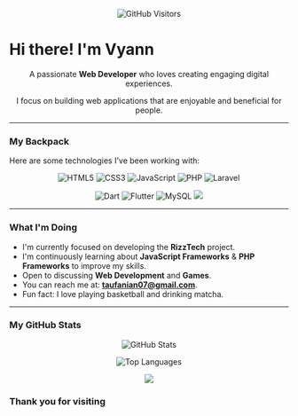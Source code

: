 <p align="center">
  <img src="https://komarev.com/ghpvc/?username=Rven24&style=for-the-badge&color=orange" alt="GitHub Visitors" />
</p>

# Hi there! I'm Vyann

<div align="center">
  <p>A passionate <b>Web Developer</b> who loves creating engaging digital experiences.</p>
  <p>I focus on building web applications that are enjoyable and beneficial for people.</p>
</div>

---

### My Backpack

Here are some technologies I've been working with:

<p align="center">
  <img src="https://img.shields.io/badge/HTML5-E34F26?style=for-the-badge&logo=html5&logoColor=white" alt="HTML5" />
  <img src="https://img.shields.io/badge/CSS3-1572B6?style=for-the-badge&logo=css3&logoColor=white" alt="CSS3" />
  <img src="https://img.shields.io/badge/JavaScript-F7DF1E?style=for-the-badge&logo=javascript&logoColor=black" alt="JavaScript" />
  <img src="https://img.shields.io/badge/PHP-777BB4?style=for-the-badge&logo=php&logoColor=white" alt="PHP" />
  <img src="https://img.shields.io/badge/Laravel-FF2D20?style=for-the-badge&logo=laravel&logoColor=white" alt="Laravel" />
</p>
<p align="center">
  <img src="https://img.shields.io/badge/Dart-0175C2?style=for-the-badge&logo=dart&logoColor=white" alt="Dart" />
  <img src="https://img.shields.io/badge/Flutter-02569B?style=for-the-badge&logo=flutter&logoColor=white" alt="Flutter" />
  <img src="https://img.shields.io/badge/MySQL-4479A1?style=for-the-badge&logo=mysql&logoColor=white" alt="MySQL" />
  <img src="https://img.shields.io/badge/VSCode-007ACC?style=for-the-badge&logo=visual-studio-code&logoColor=white"/>
</p>

---

### What I'm Doing

- I'm currently focused on developing the **RizzTech** project.
- I'm continuously learning about **JavaScript Frameworks** & **PHP Frameworks** to improve my skills.
- Open to discussing **Web Development** and **Games**.
- You can reach me at: **taufanian07@gmail.com**.
- Fun fact: I love playing basketball and drinking matcha.

---

### My GitHub Stats

<p align="center">
  <img src="https://github-readme-stats.vercel.app/api?username=Rven24&show_icons=true&theme=dark&title_color=FF7F00&icon_color=FF7F00&hide_rank=true" alt="GitHub Stats" />
</p>
<p align="center">
  <img src="https://github-readme-stats.vercel.app/api/top-langs/?username=Rven24&layout=compact&theme=dark&title_color=FF7F00&icon_color=FF7F00" alt="Top Languages" />
</p>

<div align="center" style="margin-top:10px;">
  <img src="https://github-readme-streak-stats.herokuapp.com?user=Rven24&theme=github-dark-blue&hide_border=false" />
</div>

### **Thank you for visiting**
